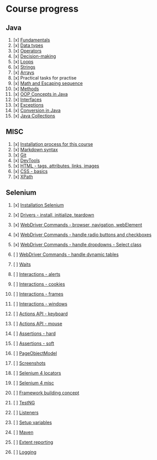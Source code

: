 # Course progress 

## Java 

1. [x] [Fundamentals](fundamentals/markdown/Fundamentals.md)
2. [x] [Data types](fundamentals/0markdown/DataTypes.md)
3. [x] [Operators](fundamentals/markdown/Operators.md)
4. [x] [Decision-making](fundamentals/markdown/DecisionMaking.md)
5. [x] [Loops](fundamentals/markdown/Loops.md)
6. [x] [Strings](fundamentals/markdown/Strings.md)
7. [x] [Arrays](fundamentals/markdown/Arrays.md)
8. [x] Practical tasks for practise
9. [x] [Math and Escaping sequence](fundamentals/markdown/Misc.md)
10. [x] [Methods](fundamentals/markdown/Methods.md)
11. [x] [OOP Concepts in Java](fundamentals/markdown/OOP.md)
12. [x] [Interfaces](fundamentals/markdown/OOP2.md)
14. [x] [Exceptions](fundamentals/markdown/Exceptions.md)
15. [x] [Conversion in Java](fundamentals/markdown/Conversion.md)
16. [x] [Java Collections](fundamentals/markdown/Collections.md)

## MISC

1. [x] [Installation process for this course](installations/basicSetup.md)
2. [x] [Markdown syntax](misc/Markdown.md)
3. [x] [Git](misc/Git.md)
4. [x] [DevTools](misc/DevTools.md)
5. [x] [HTML - tags, attributes, links, images](misc/Html.md)
6. [x] [CSS - basics](locators/markdown/CssSelectors.md)
7. [x] [XPath](locators/markdown/Xpath.md)

## Selenium

1. [x] [Installation Selenium](selenium/Basics.md)
2. [x] [Drivers - install, initialize, teardown](selenium/Drivers.md)
3. [x] [WebDriver Commands - browser, navigation, webElement](selenium/WebdriverCommands.md)
4. [x] [WebDriver Commands - handle radio buttons and checkboxes](selenium/HtmlElementHandling.md)
5. [x] [WebDriver Commands - handle dropdowns - Select class](selenium/HtmlElementHandling.md)
6. [ ] [WebDriver Commands - handle dynamic tables](selenium/HtmlElementHandling.md)
7. [ ] [Waits]()
8. [ ] [Interactions - alerts]()
9. [ ] [Interactions - cookies]()
10. [ ] [Interactions - frames]()
11. [ ] [Interactions - windows]()

12. [ ] [Actions API - keyboard]()
13. [ ] [Actions API - mouse]()
14. [ ] [Assertions - hard]()
15. [ ] [Assertions - soft]()
16. [ ] [PageObjectModel]()
17. [ ] [Screenshots]()
18. [ ] [Selenium 4 locators]()
19. [ ] [Selenium 4 misc]()
20. [ ] [Framework building concept]()
21. [ ] [TestNG]()
22. [ ] [Listeners]()
23. [ ] [Setup variables]()
24. [ ] [Maven]()
25. [ ] [Extent reporting]()
26. [ ] [Logging]()


